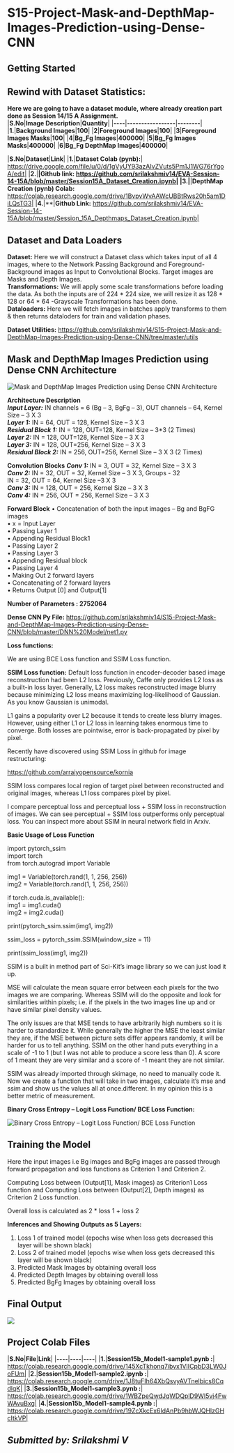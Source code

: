 # S15-Project-Mask-and-DepthMap-Images-Prediction-using-Dense-CNN <br>

## Getting Started ## 
## Rewind with Dataset Statistics: ##

**Here we are going to have a dataset module, where already creation part done as Session 14/15 A Assignment.** <br>
|**S.No**|**Image Description**|**Quantity**|
|**----**|**-----------------**|**--------**|
|**1.**|**Background Images**|**100**|
|**2**|**Foreground Images**|**100**|
|**3**|**Foreground Images Masks**|**100**|
|**4**|**Bg_Fg Images**|**400000**|
|**5**|**Bg_Fg Images Masks**|**400000**|
|**6**|**Bg_Fg DepthMap Images**|**400000**|

|**S.No**|**Dataset**|**Link**|
|**1.**|**Dataset Colab (pynb):**| https://drive.google.com/file/u/0/d/1gVyUY93azAIvZVuts5Pm1J1WG76rYgoA/edit|
|**2.**|**|**Github link:** https://github.com/srilakshmiv14/EVA-Session-14-15A/blob/master/Session15A_Dataset_Creation.ipynb|
|**3.**|**|**DepthMap Creation (pynb) Colab:** https://colab.research.google.com/drive/1BvpvWvAAWcUBBtRws20h5am1DiLQsTG3|
|**4.**|**|**Github Link:** https://github.com/srilakshmiv14/EVA-Session-14-15A/blob/master/Session_15A_Depthmaps_Dataset_Creation.ipynb|


## Dataset and Data Loaders ##
**Dataset:** Here we will construct a Dataset class which takes input of all 4 images, where to the Network Passing Background and Foreground- Background images as Input to Convolutional Blocks. Target images are Masks and Depth Images. <br>
**Transformations:** We will apply some scale transformations before loading the data.
As both the inputs are of 224 * 224 size, we will resize it as 128 * 128 or 64 * 64
-Grayscale Transformations has been done. <br>
**Dataloaders:** Here we will fetch images in batches apply transforms to them & then returns dataloders for train and validation phases.

**Dataset Utilities:** https://github.com/srilakshmiv14/S15-Project-Mask-and-DepthMap-Images-Prediction-using-Dense-CNN/tree/master/utils <br>

## Mask and DepthMap Images Prediction using Dense CNN Architecture ##
![Mask and DepthMap Images Prediction using Dense CNN Architecture](https://github.com/srilakshmiv14/S15-Project-Mask-and-DepthMap-Images-Prediction-using-Dense-CNN/blob/master/DepthMap%20and%20Mask%20Image%20Predictor%20CNN%20Architecture.png)


**Architecture Description**  <br>
***Input Layer:***  IN channels = 6 (Bg – 3, BgFg – 3), OUT channels – 64, Kernel Size – 3 X 3  <br>
***Layer 1:*** IN = 64, OUT = 128, Kernel Size – 3 X 3 <br>
***Residual Block 1:*** IN = 128, OUT=128, Kernel Size – 3*3 (2 Times) <br>
***Layer 2:*** IN = 128, OUT=128, Kernel Size – 3 X 3 <br>
***Layer 3:*** IN = 128, OUT=256, Kernel Size – 3 X 3 <br>
***Residual Block 2:*** IN = 256, OUT=256, Kernel Size – 3 X 3 (2 Times) <br>

**Convolution Blocks**
***Conv 1:*** IN = 3, OUT = 32, Kernel Size – 3 X 3 <br>
***Conv 2:*** IN = 32, OUT = 32, Kernel Size – 3 X 3, Groups - 32 <br>
              IN = 32, OUT = 64, Kernel Size –3 X 3 <br>
***Conv 3:*** IN = 128, OUT = 256, Kernel Size – 3 X 3 <br>
***Conv 4:*** IN = 256, OUT = 256, Kernel Size – 3 X 3 <br>

**Forward Block**
•	Concatenation of both the input images – Bg and BgFG images <Br>
•	x = Input Layer <Br>
•	Passing Layer 1 <Br>
•	Appending Residual Block1<Br>
•	Passing Layer 2 <Br>
•	Passing Layer 3<Br>
•	Appending Residual block <Br>
•	Passing Layer 4<Br>
•	Making Out  2 forward layers<Br>
•	Concatenating of 2 forward layers <Br>
•	Returns Output [0] and Output[1] <Br>

**Number of Parameters : 2752064**

**Dense CNN Py File:** https://github.com/srilakshmiv14/S15-Project-Mask-and-DepthMap-Images-Prediction-using-Dense-CNN/blob/master/DNN%20Model/net1.py

**Loss functions:**

We are using BCE Loss function and SSIM Loss function.

**SSIM Loss function:**
Default loss function in encoder-decoder based image reconstruction had been L2 loss. Previously, Caffe only provides L2 loss as a built-in loss layer. Generally, L2 loss makes reconstructed image blurry because minimizing L2 loss means maximizing log-likelihood of Gaussian. As you know Gaussian is unimodal.

L1 gains a popularity over L2 because it tends to create less blurry images. However, using either L1 or L2 loss in learning takes enormous time to converge. Both losses are pointwise, error is back-propagated by pixel by pixel.

Recently have discovered using SSIM Loss in github for image restructuring:

https://github.com/arraiyopensource/kornia

SSIM loss compares local region of target pixel between reconstructed and original images, whereas L1 loss compares pixel by pixel.

I compare perceptual loss and perceptual loss + SSIM loss in reconstruction of images. We can see perceptual + SSIM loss outperforms only perceptual loss. You can inspect more about SSIM in neural network field in Arxiv. 

**Basic Usage of Loss Function**

 import pytorch_ssim <br>
import torch <br>
from torch.autograd import Variable <br>

img1 = Variable(torch.rand(1, 1, 256, 256)) <br>
img2 = Variable(torch.rand(1, 1, 256, 256)) <br>

if torch.cuda.is_available(): <br>
    img1 = img1.cuda() <br>
    img2 = img2.cuda() <br>
 
print(pytorch_ssim.ssim(img1, img2)) <br>

ssim_loss = pytorch_ssim.SSIM(window_size = 11) <br>

print(ssim_loss(img1, img2)) <br>


SSIM is a built in method part of Sci-Kit’s image library so we can just load it up. 

MSE will calculate the mean square error between each pixels for the two images we are comparing. Whereas SSIM will do the opposite and look for similarities within pixels; i.e. if the pixels in the two images line up and or have similar pixel density values. 

The only issues are that MSE tends to have arbitrarily high numbers so it is harder to standardize it. While generally the higher the MSE the least similar they are, if the MSE between picture sets differ appears randomly, it will be harder for us to tell anything. SSIM on the other hand puts everything in a scale of -1 to 1 (but I was not able to produce a score less than 0). A score of 1 meant they are very similar and a score of -1 meant they are not similar. 

SSIM was already imported through skimage, no need to manually code it. Now we create a function that will take in two images, calculate it’s mse and ssim and show us the values all at once.different. In my opinion this is a better metric of measurement.


**Binary Cross Entropy – Logit Loss Function/ BCE Loss Function:**

![Binary Cross Entropy – Logit Loss Function/ BCE Loss Function](https://github.com/srilakshmiv14/S15-Project-Mask-and-DepthMap-Images-Prediction-using-Dense-CNN/blob/master/Binary%20Cross%20Entropy.png)

## Training the Model ##

Here the input images i.e Bg images and BgFg images are passed through forward propagation and loss functions as Criterion 1 and Criterion 2.

Computing Loss between (Output[1], Mask images) as Criterion1 Loss function and Computing Loss between (Output[2], Depth images) as Criterion 2 Loss function.

Overall loss is calculated as 2 * loss 1 + loss 2 

**Inferences and Showing Outputs as 5 Layers:**

1.	Loss 1 of trained model (epochs wise when loss gets decreased this layer will be shown black)
2.	Loss 2 of trained model (epochs wise when loss gets decreased this layer will be shown black)
3.	Predicted Mask Images by obtaining overall loss
4.	Predicted Depth Images by obtaining overall loss
5.	Predicted BgFg Images by obtaining overall loss

## Final Output ##
![](https://github.com/srilakshmiv14/S15-Project-Mask-and-DepthMap-Images-Prediction-using-Dense-CNN/blob/master/Final%20Output%20Complete.png)

## Project Colab Files ##

|**S.No**|**File**|**Link**|
|**----**|**----**|**----**|
|**1.**|**Session15b_Model1-sample1.pynb :**| https://colab.research.google.com/drive/145XcTkhonq7ibvx1VIICpbD3LW0JoFUm|
|**2.**|**Session15b_Model1-sample2.ipynb :**| https://colab.research.google.com/drive/1J8tuFIh64XbQsvyAVTnelbics8CqdlqK|
|**3.**|**Session15b_Model1-sample3.pynb :**| https://colab.research.google.com/drive/1WBZpeQwdJqWDQplD9WI5vj4FwWAvuBxg|
|**4.**|**Session15b_Model1-sample4.pynb :**| https://colab.research.google.com/drive/19ZcXkcEx6IdAnPb9hbWJQHlzGHcItkVP|


## ***Submitted by: Srilakshmi V*** ##
